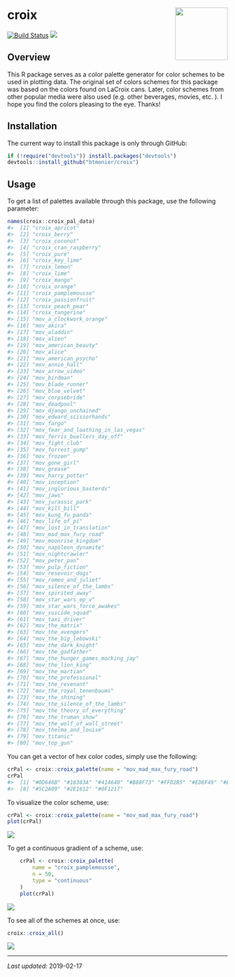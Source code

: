 
# croix <img src="man/figures/croix_logo.svg" align="right" height="120"/>

[![Build
Status](https://travis-ci.org/btmonier/croix.svg?branch=master)](https://travis-ci.org/btmonier/croix)
[![](https://img.shields.io/badge/lifecycle-experimental-orange.svg)](https://www.tidyverse.org/lifecycle/#experimental)

## Overview

This R package serves as a color palette generator for color schemes to
be used in plotting data. The original set of colors schemes for this
package was based on the colors found on LaCroix cans. Later, color
schemes from other popular media were also used (e.g. other beverages,
movies, etc. ). I hope you find the colors pleasing to the eye. Thanks\!

## Installation

The current way to install this package is only through GitHub:

``` r
if (!require("devtools")) install.packages("devtools")
devtools::install_github("btmonier/croix")
```

## Usage

To get a list of palettes available through this package, use the
following parameter:

``` r
names(croix::croix_pal_data)
#>  [1] "croix_apricot"                     
#>  [2] "croix_berry"                       
#>  [3] "croix_coconut"                     
#>  [4] "croix_cran_raspberry"              
#>  [5] "croix_pure"                        
#>  [6] "croix_key_lime"                    
#>  [7] "croix_lemon"                       
#>  [8] "croix_lime"                        
#>  [9] "croix_mango"                       
#> [10] "croix_orange"                      
#> [11] "croix_pamplemousse"                
#> [12] "croix_passionfruit"                
#> [13] "croix_peach_pear"                  
#> [14] "croix_tangerine"                   
#> [15] "mov_a_clockwork_orange"            
#> [16] "mov_akira"                         
#> [17] "mov_aladdin"                       
#> [18] "mov_alien"                         
#> [19] "mov_american_beauty"               
#> [20] "mov_alice"                         
#> [21] "mov_american_psycho"               
#> [22] "mov_annie_hall"                    
#> [23] "mov_arrow_video"                   
#> [24] "mov_birdman"                       
#> [25] "mov_blade_runner"                  
#> [26] "mov_blue_velvet"                   
#> [27] "mov_corpsebride"                   
#> [28] "mov_deadpool"                      
#> [29] "mov_django_unchained"              
#> [30] "mov_edward_scissorhands"           
#> [31] "mov_fargo"                         
#> [32] "mov_fear_and_loathing_in_las_vegas"
#> [33] "mov_ferris_buellers_day_off"       
#> [34] "mov_fight_club"                    
#> [35] "mov_forrest_gump"                  
#> [36] "mov_frozen"                        
#> [37] "mov_gone_girl"                     
#> [38] "mov_grease"                        
#> [39] "mov_harry_potter"                  
#> [40] "mov_inception"                     
#> [41] "mov_inglorious_basterds"           
#> [42] "mov_jaws"                          
#> [43] "mov_jurassic_park"                 
#> [44] "mov_kill_bill"                     
#> [45] "mov_kung_fu_panda"                 
#> [46] "mov_life_of_pi"                    
#> [47] "mov_lost_in_translation"           
#> [48] "mov_mad_max_fury_road"             
#> [49] "mov_moonrise_kingdom"              
#> [50] "mov_napoleon_dynamite"             
#> [51] "mov_nightcrawler"                  
#> [52] "mov_peter_pan"                     
#> [53] "mov_pulp_fiction"                  
#> [54] "mov_resevoir_dogs"                 
#> [55] "mov_romeo_and_juliet"              
#> [56] "mov_silence_of_the_lambs"          
#> [57] "mov_spirited_away"                 
#> [58] "mov_star_wars_ep_v"                
#> [59] "mov_star_wars_force_awakes"        
#> [60] "mov_suicide_squad"                 
#> [61] "mov_taxi_driver"                   
#> [62] "mov_the_matrix"                    
#> [63] "mov_the_avengers"                  
#> [64] "mov_the_big_lebowski"              
#> [65] "mov_the_dark_knight"               
#> [66] "mov_the_godfather"                 
#> [67] "mov_the_hunger_games_mocking_jay"  
#> [68] "mov_the_lion_king"                 
#> [69] "mov_the_martian"                   
#> [70] "mov_the_professional"              
#> [71] "mov_the_revenant"                  
#> [72] "mov_the_royal_tenenbaums"          
#> [73] "mov_the_shining"                   
#> [74] "mov_the_silence_of_the_lambs"      
#> [75] "mov_the_theory_of_everything"      
#> [76] "mov_the_truman_show"               
#> [77] "mov_the_wolf_of_wall_street"       
#> [78] "mov_thelma_and_louise"             
#> [79] "mov_titanic"                       
#> [80] "mov_top_gun"
```

You can get a vector of hex color codes, simply use the following:

``` r
crPal <- croix::croix_palette(name = "mov_mad_max_fury_road")
crPal
#>  [1] "#0D646B" "#16383A" "#414640" "#B88F73" "#FFD2B5" "#ED8F49" "#E27812"
#>  [8] "#5C2A09" "#2E1612" "#0F1217"
```

To visualize the color scheme, use:

``` r
crPal <- croix::croix_palette(name = "mov_mad_max_fury_road")
plot(crPal)
```

![](man/figures/README-croix_plot_01-1.png)<!-- -->

To get a continuous gradient of a scheme, use:

``` r
    crPal <- croix::croix_palette(
        name = "croix_pamplemousse", 
        n = 50, 
        type = "continuous"
    )
    plot(crPal)
```

![](man/figures/README-croix_plot_02-1.png)<!-- -->

To see all of the schemes at once, use:

``` r
croix::croix_all()
```

![](man/figures/README-croix_plot_03-1.png)<!-- -->

-----

*Last updated:* 2019-02-17
